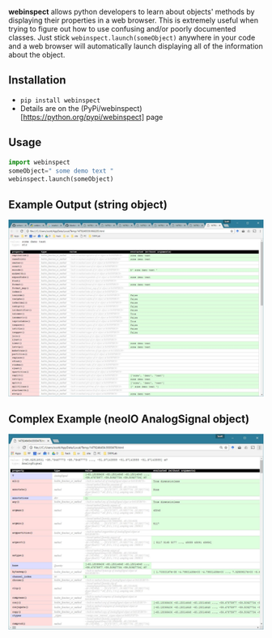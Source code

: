 **webinspect** allows python developers to learn about objects' methods by displaying their properties in a web browser. This is extremely useful when trying to figure out how to use confusing and/or poorly documented classes. Just stick `webinspect.launch(someObject)` anywhere in your code and a web browser will automatically launch displaying all of the information about the object.

## Installation
* `pip install webinspect`
* Details are on the (PyPi/webinspect)[https://python.org/pypi/webinspect] page

## Usage
```python
import webinspect
someObject=" some demo text "
webinspect.launch(someObject)
```

## Example Output (string object)
![](doc/screenshot2.jpg)

## Complex Example (neoIO AnalogSignal object)
![](doc/screenshot.jpg)
